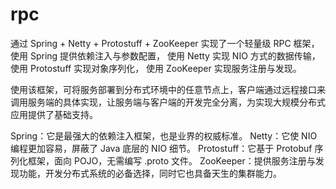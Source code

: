 # rpc

通过 Spring + Netty + Protostuff + ZooKeeper 实现了一个轻量级 RPC 框架，使用 Spring 提供依赖注入与参数配置，
使用 Netty 实现 NIO 方式的数据传输，
使用 Protostuff 实现对象序列化，
使用 ZooKeeper 实现服务注册与发现。

使用该框架，可将服务部署到分布式环境中的任意节点上，客户端通过远程接口来调用服务端的具体实现，让服务端与客户端的开发完全分离，为实现大规模分布式应用提供了基础支持。

Spring：它是最强大的依赖注入框架，也是业界的权威标准。
Netty：它使 NIO 编程更加容易，屏蔽了 Java 底层的 NIO 细节。
Protostuff：它基于 Protobuf 序列化框架，面向 POJO，无需编写 .proto 文件。
ZooKeeper：提供服务注册与发现功能，开发分布式系统的必备选择，同时它也具备天生的集群能力。

